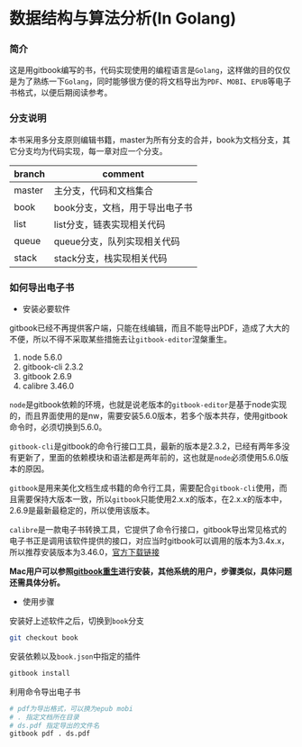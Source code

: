 # 数据结构与算法分析(In Golang)

### 简介

这是用gitbook编写的书，代码实现使用的编程语言是`Golang`，这样做的目的仅仅是为了熟练一下`Golang`，同时能够很方便的将文档导出为`PDF`、`MOBI`、`EPUB`等电子书格式，以便后期阅读参考。

### 分支说明

本书采用多分支原则编辑书籍，master为所有分支的合并，book为文档分支，其它分支均为代码实现，每一章对应一个分支。

| branch | comment                        |
| ------ | ------------------------------ |
| master | 主分支，代码和文档集合         |
| book   | book分支，文档，用于导出电子书 |
| list   | list分支，链表实现相关代码     |
| queue  | queue分支，队列实现相关代码    |
| stack  | stack分支，栈实现相关代码      |

### 如何导出电子书

* 安装必要软件

gitbook已经不再提供客户端，只能在线编辑，而且不能导出PDF，造成了大大的不便，所以不得不采取某些措施去让`gitbook-editor`涅槃重生。

1. node 5.6.0
2. gitbook-cli 2.3.2
3. gitbook 2.6.9
4. calibre 3.46.0

`node`是gitbook依赖的环境，也就是说老版本的`gitbook-editor`是基于node实现的，而且界面使用的是nw，需要安装5.6.0版本，若多个版本共存，使用gitbook命令时，必须切换到5.6.0。

`gitbook-cli`是gitbook的命令行接口工具，最新的版本是2.3.2，已经有两年多没有更新了，里面的依赖模块和语法都是两年前的，这也就是`node`必须使用5.6.0版本的原因。

`gitbook`是用来美化文档生成书籍的命令行工具，需要配合`gitbook-cli`使用，而且需要保持大版本一致，所以`gitbook`只能使用2.x.x的版本，在2.x.x的版本中，2.6.9是最新最稳定的，所以使用该版本。

`calibre`是一款电子书转换工具，它提供了命令行接口，gitbook导出常见格式的电子书正是调用该软件提供的接口，对应当时gitbook可以调用的版本为3.4x.x，所以推荐安装版本为3.46.0，[官方下载链接](https://download.calibre-ebook.com/3.46.0/)

**Mac用户可以参照[gitbook重生](https://github.com/SubLuLu/awesome-tools/blob/master/gitbook-editor-reborn.md)进行安装，其他系统的用户，步骤类似，具体问题还需具体分析。**

* 使用步骤

安装好上述软件之后，切换到`book`分支

```bash
git checkout book
```

安装依赖以及`book.json`中指定的插件

```bash
gitbook install
```

利用命令导出电子书

```bash
# pdf为导出格式，可以换为epub mobi
# . 指定文档所在目录
# ds.pdf 指定导出的文件名
gitbook pdf . ds.pdf
```

